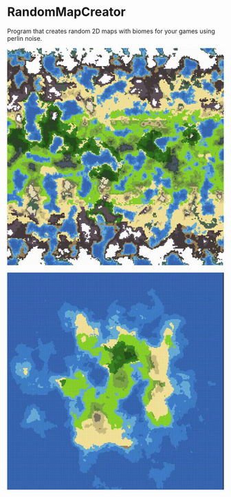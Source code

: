 # RandomMapCreator

Program that creates random 2D maps with biomes for your games using perlin noise. 

![GIF showcasing the map creator](https://github.com/oscarta3/RandomMapCreator/blob/main/Media/90f1ba7d337ef58a85592c79886f25d4.gif)

![GIF showcasing the island map creator](https://github.com/oscarta3/RandomMapCreator/blob/main/Media/d9cafe92555a6add78b3878e0aaa36c3.gif)

